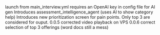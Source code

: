 launch from main_interview.yml
requires an OpenAI key in config file for AI gen
Introduces assessment_intelligence_agent (uses AI to show category help) 
Introduces new prioritization screen for pain points. Only top 3 are considered for ouput.
0.0.5 corrected video playback on VPS
0.0.6 correct selection of top 3 offerings (word docs still a mess)

